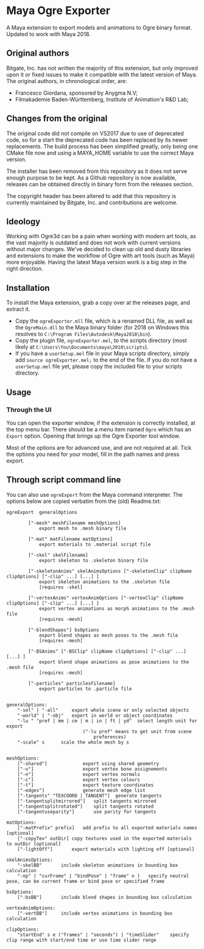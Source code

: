 # Maya Ogre Exporter
A Maya extension to export models and animations to Ogre binary format. Updated to work with Maya 2018.

## Original authors
Bitgate, Inc. has not written the majority of this extension, but only improved upon it or fixed issues to make it compatible with the latest version of Maya. The original authors, in chronological order, are:
 - Francesco Giordana, sponsored by Anygma N.V;
 - Filmakademie Baden-Württemberg, Institute of Animation's R&D Lab;

## Changes from the original
The original code did not compile on VS2017 due to use of deprecated code, so for a start the deprecated code has been replaced by its newer replacements. The build process has been simplified greatly, only being one CMake file now and using a MAYA_HOME variable to use the correct Maya version.

The installer has been removed from this repository as it does not serve enough purpose to be kept. As a Github repository is now available, releases can be obtained directly in binary form from the releases section.

The copyright header has been altered to add that this repository is currently maintained by Bitgate, Inc. and contributions are welcome.

## Ideology
Working with Ogre3d can be a pain when working with modern art tools, as the vast majority is outdated and does not work with current versions without major changes. We've decided to clean up old and dusty libraries and extensions to make the workflow of Ogre with art tools (such as Maya) more enjoyable. Having the latest Maya version work is a big step in the right direction.

## Installation
To install the Maya extension, grab a copy over at the releases page, and extract it. 

- Copy the `ogreExporter.mll` file, which is a renamed DLL file, as well as the `OgreMain.dll` to the Maya binary folder (for 2018 on Windows this resolves to `C:\Program Files\Autodesk\Maya2018\bin`).
- Copy the plugin file, `ogreExporter.mel`, to the scripts directory (most likely at `C:\Users\You\Documents\maya\2018\scripts`).
- If you have a `userSetup.mel` file in your Maya scripts directory, simply add `source ogreExporter.mel;` to the end of the file. If you do not have a `userSetup.mel` file yet, please copy the included file to your scripts directory.

## Usage
### Through the UI
You can open the exporter window, if the extension is correctly installed, at the top menu bar. There should be a menu item named `Ogre` which has an `Export` option. Opening that brings up the Ogre Exporter tool window.

Most of the options are for advanced use, and are not required at all. Tick the options you need for your model, fill in the path names and press export.

## Through script command line
You can also use `ogreExport` from the Maya command interpreter. The options below are copied verbatim from the (old) Readme.txt:

```
ogreExport 	generalOptions 

		["-mesh" meshFilename meshOptions]
			export mesh to .mesh binary file

		["-mat" matFilename matOptions]
			export materials to .material script file

		["-skel" skelFilename]
			export skeleton to .skeleton binary file
	
		["-skeletonAnims" skelAnimsOptions ["-skeletonClip" clipName clipOptions] ["-clip" ...] [...] ]
			export skeleton animations to the .skeleton file 
			[requires -skel]

		["-vertexAnims" vertexAnimOptions ["-vertexClip" clipName clipOptions] ["-clip" ...] [...] ]
			export vertex animations as morph animations to the .mesh file 
			[requires -mesh]

		["-blendShapes"] bsOptions
			export blend shapes as mesh poses to the .mesh file 
			[requires -mesh]

		["-BSAnims" ["-BSClip" clipName clipOptions] ["-clip" ...] [...] ]
			export blend shape animations as pose animations to the .mesh file 
			[requires -mesh]

		["-particles" particlesFilename]
			export particles to .particle file


generalOptions:
	"-sel" | "-all"		export whole scene or only selected objects
	"-world" | "-obj"	export in world or object coordinates
	"-lu " "pref | mm | cm | m | in | ft | yd"	select length unit for export
							("-lu pref" means to get unit from scene
								preferences)
	"-scale" s		scale the whole mesh by s

	
meshOptions:
	["-shared"]				export using shared geometry
	["-v"]					export vertex bone assignements
	["-n"]					export vertex normals
	["-c"]					export vertex colours
	["-t"]					export texture coordinates
	["-edges"]				generate mesh edge list
	["-tangents" "TEXCOORD | TANGENT"]	generate tangents
	["-tangentsplitmirrored"]	split tangents mirrored
	["-tangentsplitrotated"]	split tangents rotated
	["-tangentuseparity"]		use parity for tangents

matOptions:
	["-matPrefix" prefix]	add prefix to all exported materials names [optional]
	["-copyTex" outDir]	copy textures used in the exported materials to outDir [optional]
	["-lightOff"]		export materials with lighting off [optional]

skelAnimsOptions:
	"-skelBB"		include skeleton animations in bounding box calculation
	"-np" ( "curFrame" | "bindPose" | "frame" n )	specify neutral pose, can be current frame or bind pose or specified frame

bsOptions:
	["-bsBB"]		include blend shapes in bounding box calculation

vertexAnimOptions:
	["-vertBB"]		include vertex animations in bounding box calculation

clipOptions:
	"startEnd" s e ("frames" | "seconds") | "timeSlider"	specify clip range with start/end time or use time slider range
```
